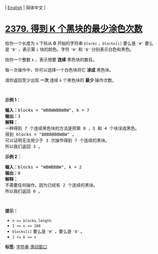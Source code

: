 | [English](README_EN.md) | 简体中文 |

# [2379. 得到 K 个黑块的最少涂色次数](https://leetcode.cn/problems/minimum-recolors-to-get-k-consecutive-black-blocks)
<p>给你一个长度为 <code>n</code>&nbsp;下标从 <strong>0</strong>&nbsp;开始的字符串&nbsp;<code>blocks</code>&nbsp;，<code>blocks[i]</code>&nbsp;要么是&nbsp;<code>'W'</code>&nbsp;要么是&nbsp;<code>'B'</code>&nbsp;，表示第&nbsp;<code>i</code>&nbsp;块的颜色。字符&nbsp;<code>'W'</code> 和&nbsp;<code>'B'</code>&nbsp;分别表示白色和黑色。</p>

<p>给你一个整数&nbsp;<code>k</code>&nbsp;，表示想要&nbsp;<strong>连续</strong>&nbsp;黑色块的数目。</p>

<p>每一次操作中，你可以选择一个白色块将它 <strong>涂成</strong>&nbsp;黑色块。</p>

<p>请你返回至少出现 <strong>一次</strong>&nbsp;连续 <code>k</code>&nbsp;个黑色块的 <strong>最少</strong>&nbsp;操作次数。</p>

<p>&nbsp;</p>

<p><strong>示例 1：</strong></p>

<pre>
<b>输入：</b>blocks = "WBBWWBBWBW", k = 7
<b>输出：</b>3
<strong>解释：</strong>
一种得到 7 个连续黑色块的方法是把第 0 ，3 和 4 个块涂成黑色。
得到 blocks = "BBBBBBBWBW" 。
可以证明无法用少于 3 次操作得到 7 个连续的黑块。
所以我们返回 3 。
</pre>

<p><strong>示例 2：</strong></p>

<pre>
<b>输入：</b>blocks = "WBWBBBW", k = 2
<b>输出：</b>0
<strong>解释：</strong>
不需要任何操作，因为已经有 2 个连续的黑块。
所以我们返回 0 。
</pre>

<p>&nbsp;</p>

<p><b>提示：</b></p>

<ul>
	<li><code>n == blocks.length</code></li>
	<li><code>1 &lt;= n &lt;= 100</code></li>
	<li><code>blocks[i]</code>&nbsp;要么是&nbsp;<code>'W'</code>&nbsp;，要么是&nbsp;<code>'B'</code> 。</li>
	<li><code>1 &lt;= k &lt;= n</code></li>
</ul>

**标签:**  [字符串](https://leetcode.cn/tag/string) [滑动窗口](https://leetcode.cn/tag/sliding-window) 